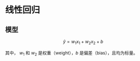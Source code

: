 # 线性回归

## 模型

$$
\hat y = w_1x_1 + w_2x_2 + b
$$

其中， $w_1$ 和 $w_2$ 是权重（weight），$b$ 是偏差（bias），且均为标量。